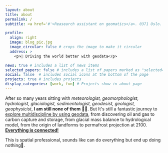 ```yaml
---
layout: about
title: about
permalink: /
subtitle: <a href='#'>Reasearch assistant on geomatics</a>. 0371 Oslo.

profile:
  align: right
  image: blog_pic.jpg
  image_circular: false # crops the image to make it circular
  address: >
    <p>🎯 Driving the world better with geodata</p>

news: true # includes a list of news items
selected_papers: false # includes a list of papers marked as "selected={true}"
social: false  # includes social icons at the bottom of the page
projects: true # includes projects
display_categories: [work, fun] # Projects show in about page
---
```


After so many years sitting with *meteorologist, geomorphologist, hydrologist, glaciologist, sedimentologist, geodesist, geologist, geophysicist*, **I am still none of them** 🤷‍♂️. But It's still a fantastic journey to [explore multidiscipline by using geodata](https://geo.w.uib.no/files/2020/01/Poster-The-Geological-Society-Geoscience-for-the-future-scaled.jpg), from discovering oil and gas to carbon capture and storage, from glacial mass balance to hydrological model, from the origin of landforms to permafrost projection at 2100. [**Everything is connected!**](https://i.imgur.com/RLuAtrB.png)

This is spatial professional, sounds like can do everything but end up doing nothing💊. 





